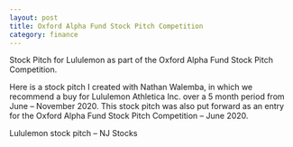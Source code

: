 ```yaml
---
layout: post
title: Oxford Alpha Fund Stock Pitch Competition
category: finance
---
```


Stock Pitch for Lululemon as part of the Oxford Alpha Fund Stock Pitch Competition.

<!-- more -->

Here is a stock pitch I created with Nathan Walemba, in which we recommend a buy for Lululemon Athletica Inc. over a 5 month period from June – November 2020. This stock pitch was also put forward as an entry for the Oxford Alpha Fund Stock Pitch Competition – June 2020.

Lululemon stock pitch – NJ Stocks
